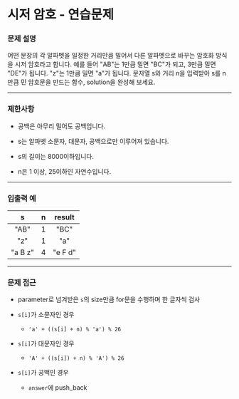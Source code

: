 # 시저 암호 - 연습문제

### 문제 설명

어떤 문장의 각 알파벳을 일정한 거리만큼 밀어서 다른 알파벳으로 바꾸는 암호화 방식을 시저 암호라고 합니다. 예를 들어 "AB"는 1만큼 밀면 "BC"가 되고, 3만큼 밀면 "DE"가 됩니다. "z"는 1만큼 밀면 "a"가 됩니다. 문자열 s와 거리 n을 입력받아 s를 n만큼 민 암호문을 만드는 함수, solution을 완성해 보세요.

---

### 제한사항

  - 공백은 아무리 밀어도 공백입니다.

  - s는 알파벳 소문자, 대문자, 공백으로만 이루어져 있습니다.

  - s의 길이는 8000이하입니다.

  - n은 1 이상, 25이하인 자연수입니다.

---

### 입출력 예

|    s    |   n   | result  |
| :-----: | :---: | :-----: |
|  "AB"   |   1   |  "BC"   |
|   "z"   |   1   |   "a"   |
| "a B z" |   4   | "e F d" |

---

### 문제 접근

  - parameter로 넘겨받은 `s`의 size만큼 for문을 수행하며 한 글자씩 검사

  - `s[i]`가 소문자인 경우

    - `'a' + ((s[i] + n) % 'a') % 26`

  - `s[i]`가 대문자인 경우

    - `'A' + ((s[i]) + n) % 'A') % 26`

  - `s[i]`가 공백인 경우

    - `answer`에 push_back